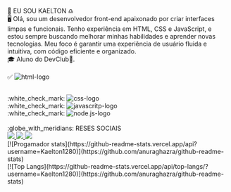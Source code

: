 :boy: EU SOU KAELTON :libra:
<br>
🖥 Olá, sou um desenvolvedor front-end apaixonado por criar interfaces limpas e funcionais. Tenho experiência em HTML, CSS e JavaScript, e estou sempre buscando melhorar minhas habilidades e aprender novas tecnologias. Meu foco é garantir uma experiência de usuário fluida e intuitiva, com código eficiente e organizado.
<br>
🎓 Aluno do DevClub🚀.
<br>
<br>
:white_check_mark: <img src="https://img.shields.io/badge/HTML5-E34F26?style=for-the-badge&logo=html5&logoColor=white" alt="html-logo">

<br>
:white_check_mark: <img src="https://img.shields.io/badge/CSS3-1572B6?style=for-the-badge&logo=css3&logoColor=white" alt="css-logo">
<br>
:white_check_mark: <img src="https://img.shields.io/badge/JavaScript-F7DF1E?style=for-the-badge&logo=javascript&logoColor=black" alt="javascritp-logo">
<br>
:white_check_mark: <img src="https://img.shields.io/badge/Node.js-43853D?style=for-the-badge&logo=node.js&logoColor=white" alt="node.js-logo">
<br>
<br>
:globe_with_meridians: RESES SOCIAIS
<br>
 <a href="https://www.instagram.com/kaeltondias/">
<img src="https://img.shields.io/badge/Instagram-E4405F?style=for-the-badge&logo=instagram&logoColor=white">
  </a>
<a href="https://w.app/an5wz0">
 <img src="https://img.shields.io/badge/WhatsApp-25D366?style=for-the-badge&logo=whatsapp&logoColor=white">
</a>
<img src="https://img.shields.io/badge/LinkedIn-0077B5?style=for-the-badge&logo=linkedin&logoColor=white">
<br>
[![Progamador stats](https://github-readme-stats.vercel.app/api?username=Kaelton1280)](https://github.com/anuraghazra/github-readme-stats)
<br>
[![Top Langs](https://github-readme-stats.vercel.app/api/top-langs/?username=Kaelton1280)](https://github.com/anuraghazra/github-readme-stats)
